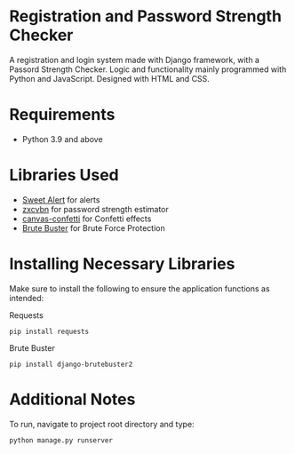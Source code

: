 # Registration and Password Strength Checker
A registration and login system made with Django framework, with a Passord Strength Checker. Logic and functionality mainly programmed with Python and JavaScript. Designed with HTML and CSS.

# Requirements
* Python 3.9 and above

# Libraries Used
* [Sweet Alert](https://sweetalert.js.org/guides/) for alerts
* [zxcvbn](https://github.com/dropbox/zxcvbn) for password strength estimator
* [canvas-confetti](https://www.npmjs.com/package/canvas-confetti) for Confetti effects
* [Brute Buster](https://github.com/mtrdesign/django-brutebuster) for Brute Force Protection

# Installing Necessary Libraries
Make sure to install the following to ensure the application functions as intended:

Requests
```
pip install requests
```

Brute Buster
```
pip install django-brutebuster2
```

# Additional Notes
To run, navigate to project root directory and type:
```
python manage.py runserver
```
